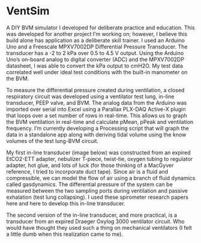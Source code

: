 # VentSim
<p>
A DIY BVM simulator I developed for deliberate practice and education.  This was developed for another project I’m working on; however, I believe this build alone has application as a deliberate skill trainer.  I used an Arduino Uno and a Freescale MPXV7002DP Differential Pressure Transducer.  The transducer has a -2 to 2 kPa over 0.5 to 4.5 V output.  Using the Arduino Uno’s on-board analog to digital converter (ADC) and the MPXV7002DP datasheet, I was able to convert the kPa output to cmH2O.  My test data correlated well under ideal test conditions with the built-in manometer on the BVM.

To measure the differential pressure created during ventilation, a closed respiratory circuit was developed using a ventilator test lung, in-line transducer, PEEP valve, and BVM.  The analog data from the Arduino was imported over serial into Excel using a Parallax PLX-DAQ Active-X plugin that loops over a set number of rows in real-time.  This allows us to graph the BVM ventilation in real-time and calculate pMean, pPeak and ventilation frequency.  I’m currently developing a Processing script that will graph the data in a standalone app along with deriving tidal volume using the know volumes of the test lung-BVM circuit.

My first in-line transducer (image below) was constructed from an expired EtCO2-ETT adapter, nebulizer T-piece, twist-tie, oxygen tubing to regulator adapter, hot glue, and lots of luck (for those thinking of a MacGyver reference, I tried to incorporate duct tape).  Since air is a fluid and compressible, we can model the flow of air using a branch of fluid dynamics called gasdynamics.  The differential pressure of the system can be measured between the two sampling ports during ventilation and passive exhalation (test lung collapsing).  I used these spirometer research papers here and here to develop this in-line transducer.

The second version of the in-line transducer, and more practical, is a transducer from an expired Draeger Oxylog 3000 ventilator circuit.  Who would have thought they used such a thing on mechanical ventilators (I felt a little dumb when this realization came to me).
</p>
